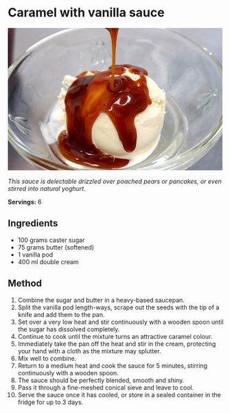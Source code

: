 # Caramel with vanilla sauce

![Caramel with vanilla sauce](resources/caramel-vanilla.png)

*This sauce is delectable drizzled over poached pears or pancakes, or even stirred into natural yoghurt.*

**Servings:** 6

## Ingredients
- 100 grams caster sugar
- 75 grams butter (softened)
- 1 vanilla pod
- 400 ml double cream

## Method
1. Combine the sugar and butter in a heavy-based saucepan.
1. Split the vanilla pod length-ways, scrape out the seeds with the tip of a knife and add them to the pan.
1. Set over a very low heat and stir continuously with a wooden spoon until the sugar has dissolved completely.
1. Continue to cook until the mixture turns an attractive caramel colour.
1. Immediately take the pan off the heat and stir in the cream, protecting your hand with a cloth as the mixture may splutter.
1. Mix well to combine.
1. Return to a medium heat and cook the sauce for 5 minutes, stirring continuously with a wooden spoon.
1. The sauce should be perfectly blended, smooth and shiny.
1. Pass it through a fine-meshed conical sieve and leave to cool.
1. Serve the sauce once it has cooled, or store in a sealed container in the fridge for up to 3 days.